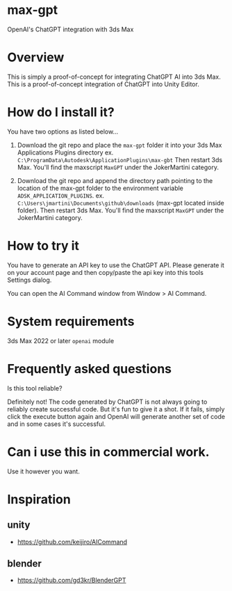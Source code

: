 # max-gpt
OpenAI's ChatGPT integration with 3ds Max

# Overview
This is simply a proof-of-concept for integrating ChatGPT AI into 3ds Max.
This is a proof-of-concept integration of ChatGPT into Unity Editor. 

# How do I install it?
You have two options as listed below...

1. Download the git repo and place the `max-gpt` folder it into your 3ds Max Applications Plugins directory
ex. `C:\ProgramData\Autodesk\ApplicationPlugins\max-gbt` Then restart 3ds Max. You'll find the maxscript `MaxGPT` under the JokerMartini category.

2. Download the git repo and append the directory path pointing to the location of the max-gpt folder to the environment variable `ADSK_APPLICATION_PLUGINS`.
ex. `C:\Users\jmartini\Documents\github\downloads` (max-gpt located inside folder). Then restart 3ds Max. You'll find the maxscript `MaxGPT` under the JokerMartini category.


# How to try it
You have to generate an API key to use the ChatGPT API. Please generate it on your account page and then copy/paste the api key into this tools Settings dialog.

You can open the AI Command window from Window > AI Command.

# System requirements
3ds Max 2022 or later
`openai` module

# Frequently asked questions
Is this tool reliable?

Definitely not! The code generated by ChatGPT is not always going to reliably create successful code. But it's fun to give it a shot. If it fails, simply click the execute button again and OpenAI will generate another set of code and in some cases it's successful.

# Can i use this in commercial work.
Use it however you want.


# Inspiration

## unity
- https://github.com/keijiro/AICommand

## blender
- https://github.com/gd3kr/BlenderGPT
